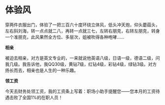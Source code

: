 # 体验风

穿两件衣服出门，体验了一把三百六十度环绕立体风，低头冲天炮，仰头蘑菇头，左右斜刘海，转一点点就二八，再转一点就三七，左转右朋克，右转左朋克，转身一个准朋克，此风果然全方位、多层次，姐被吹得各种咆哮…… 

**相亲**

被迫去相亲，对方是英文专业的，一来就说他英语八级，日语一级，德语二级，问我几级。我告诉他，我QQ30级，黄钻7级，红钻4级，彩钻4级，绿钻3级。对方扬长而去，相亲也是人生的一种乐趣。 

**领工资**

今天去财务处领工资，我的工资条上写着：职场小助手提醒您——您本月的工资待遇击败了全国1%的在职人员！